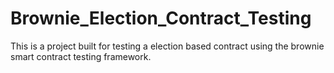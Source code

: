 # Brownie_Election_Contract_Testing
This is a project built for testing a election based contract using the brownie smart contract testing framework. 
